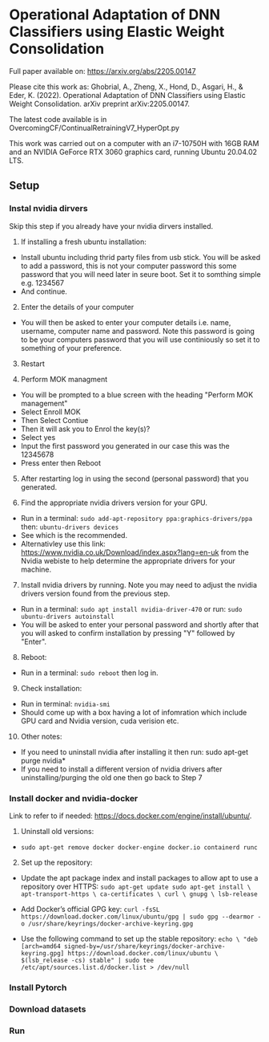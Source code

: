 # Operational Adaptation of DNN Classifiers using Elastic Weight Consolidation

Full paper available on: https://arxiv.org/abs/2205.00147

Please cite this work as: Ghobrial, A., Zheng, X., Hond, D., Asgari, H., & Eder, K. (2022). Operational Adaptation of DNN Classifiers using Elastic Weight Consolidation. arXiv preprint arXiv:2205.00147.

The latest code available is in OvercomingCF/ContinualRetrainingV7_HyperOpt.py

This work was carried out on a computer with an i7-10750H with 16GB RAM and an NVIDIA GeForce RTX 3060 graphics card, running Ubuntu 20.04.02 LTS.

## Setup
### Instal nvidia dirvers 
Skip this step if you already have your nvidia dirvers installed. 

1. If installing a fresh ubuntu installation: 
- Install ubuntu including thrid party files from usb stick. You will be asked to add a password, this is not your computer password this some password that you will need later in seure boot. Set it to somthing simple e.g. 1234567
- And continue.

2. Enter the details of your computer
- You will then be asked to enter your computer details i.e. name, username, computer name and password. Note this password is going to be your computers password that you will use continiously so set it to something of your preference.

3. Restart

4. Perform MOK managment 
- You will be prompted to a blue screen with the heading "Perform MOK management"
- Select Enroll MOK
- Then Select Contiue
- Then it will ask you to Enrol the key(s)?
- Select yes
- Input the first password you generated in our case this was the 12345678
- Press enter then Reboot

5. After restarting log in using the second (personal password) that you generated.

6. Find the appropriate nvidia drivers version for your GPU.
- Run in a terminal: `sudo add-apt-repository ppa:graphics-drivers/ppa` then: `ubuntu-drivers devices`
- See which is the recommended.
- Alternativley use this link: https://www.nvidia.co.uk/Download/index.aspx?lang=en-uk from the Nvidia webiste to help determine the appropriate drivers for your machine. 

7. Install nvidia drivers by running. Note you may need to adjust the nvidia drivers version found from the previous step. 
- Run in a terminal: `sudo apt install nvidia-driver-470` or run: `sudo ubuntu-drivers autoinstall`
- You will be asked to enter your personal password and shortly after that you will asked to confirm installation by pressing "Y" followed by "Enter".

8. Reboot:
- Run in a terminal: `sudo reboot` then log in.

9. Check installation:
- Run in terminal: `nvidia-smi`
- Should come up with a box having a lot of infomration which include GPU card and Nvidia version, cuda verision etc.


10. Other notes:
- If you need to uninstall nvidia after installing it then run: sudo apt-get purge nvidia*
- If you need to install a different version of nvidia drivers after uninstalling/purging the old one then go back to Step 7 



### Install docker and nvidia-docker
Link to refer to if needed: https://docs.docker.com/engine/install/ubuntu/.
1. Uninstall old versions:
- `sudo apt-get remove docker docker-engine docker.io containerd runc`

2. Set up the repository: 
- Update the apt package index and install packages to allow apt to use a repository over HTTPS: 
`
sudo apt-get update
sudo apt-get install \
    apt-transport-https \
    ca-certificates \
    curl \
    gnupg \
    lsb-release 
` 

- Add Docker’s official GPG key: `curl -fsSL https://download.docker.com/linux/ubuntu/gpg | sudo gpg --dearmor -o /usr/share/keyrings/docker-archive-keyring.gpg`

- Use the following command to set up the stable repository: 
`echo \
  "deb [arch=amd64 signed-by=/usr/share/keyrings/docker-archive-keyring.gpg] https://download.docker.com/linux/ubuntu \
  $(lsb_release -cs) stable" | sudo tee /etc/apt/sources.list.d/docker.list > /dev/null`

### Install Pytorch

### Download datasets

### Run 
